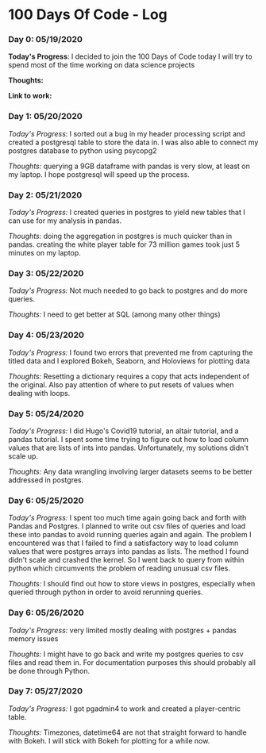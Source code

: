# 100 Days Of Code - Log

### Day 0: 05/19/2020

**Today's Progress**: I decided to join the 100 Days of Code today
I will try to spend most of the time working on data science projects 

**Thoughts:**  


**Link to work:** 

### Day 1: 05/20/2020

*Today's Progress*: I sorted out a bug in my header processing script and created a postgresql table to store the data in. I was also able to connect my postgres database to python using psycopg2

*Thoughts:* querying a 9GB dataframe with pandas is very slow, at least on my laptop. I hope postgresql will speed up the process.

### Day 2: 05/21/2020

*Today's Progress:* I created queries in postgres to yield new tables that I can use for my analysis in pandas. 

*Thoughts:* doing the aggregation in postgres is much quicker than in pandas. creating the white player table for 73 million games took just 5 minutes on my laptop.


### Day 3: 05/22/2020

*Today's Progress:* Not much needed to go back to postgres and do more queries.

*Thoughts:* I need to get better at SQL (among many other things)

### Day 4: 05/23/2020

*Today's Progress:* I found two errors that prevented me from capturing the titled data and I explored Bokeh, Seaborn, and Holoviews for plotting data

*Thoughts:* Resetting a dictionary requires a copy that acts independent of the original. Also pay attention of where to put resets of values when dealing with loops.

### Day 5: 05/24/2020

*Today's Progress:* I did Hugo's Covid19 tutorial, an altair tutorial, and a pandas tutorial. I spent some time trying to figure out how to load column values that are lists of ints into pandas. Unfortunately, my solutions didn't scale up.

*Thoughts:* Any data wrangling involving larger datasets seems to be better addressed in postgres. 

### Day 6: 05/25/2020

*Today's Progress:* I spent too much time again going back and forth with Pandas and Postgres. I planned to write out csv files of queries and load these into pandas to avoid running queries again and again. The problem I encountered was that I failed to find a satisfactory way to load column values that were postgres arrays into pandas as lists. The method I found didn't scale and crashed the kernel. So I went back to query from within python which circumvents the problem of reading unusual csv files. 

*Thoughts:* I should find out how to store views in postgres, especially when queried through python in order to avoid rerunning queries. 

### Day 6: 05/26/2020

*Today's Progress:* very limited mostly dealing with postgres + pandas memory issues

*Thoughts:* I might have to go back and write my postgres queries to csv files and read them in. For documentation purposes this should probably all be done through Python.


### Day 7: 05/27/2020

*Today's Progress:* I got pgadmin4 to work and created a player-centric table. 

*Thoughts:* Timezones, datetime64 are not that straight forward to handle with Bokeh. I will stick with Bokeh for plotting for a while now.
